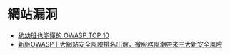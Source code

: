 # 網站漏洞

* [幼幼班也能懂的 OWASP TOP 10](https://medium.com/hannah-lin/%E5%B9%BC%E5%B9%BC%E7%8F%AD%E4%B9%9F%E8%83%BD%E6%87%82%E7%9A%84-owasp-top-10-692764c51f61)
* [新版OWASP十大網站安全風險排名出爐，微服務風潮帶來三大新安全風險](https://www.ithome.com.tw/news/118411)
